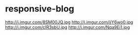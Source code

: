 # responsive-blog

http://i.imgur.com/8SM00JQ.jpg
http://i.imgur.com/jjY6wo0.jpg
http://i.imgur.com/cIR3sbU.jpg
http://i.imgur.com/Nqa9Ei1.jpg


